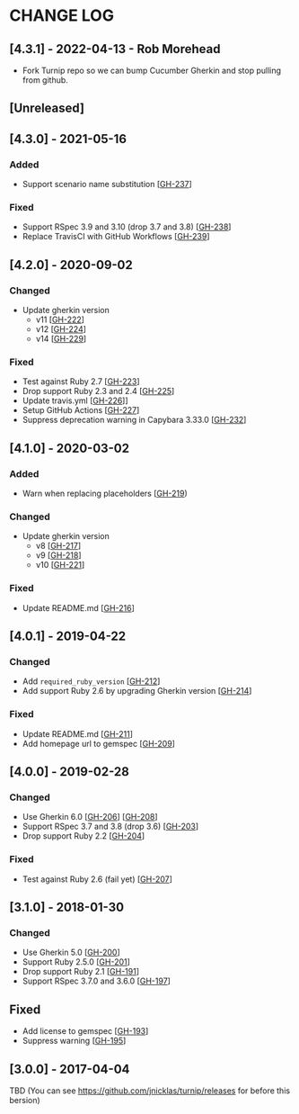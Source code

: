 # CHANGE LOG

## [4.3.1] - 2022-04-13 - Rob Morehead
- Fork Turnip repo so we can bump Cucumber Gherkin and stop pulling from github.

## [Unreleased]

## [4.3.0] - 2021-05-16

### Added

- Support scenario name substitution [[GH-237](https://github.com/jnicklas/turnip/pull/237)]

### Fixed

- Support RSpec 3.9 and 3.10 (drop 3.7 and 3.8) [[GH-238](https://github.com/jnicklas/turnip/pull/238)]
- Replace TravisCI with GitHub Workflows [[GH-239](https://github.com/jnicklas/turnip/pull/239)]

## [4.2.0] - 2020-09-02

### Changed

- Update gherkin version
    - v11 [[GH-222](https://github.com/jnicklas/turnip/pull/222)]
    - v12 [[GH-224](https://github.com/jnicklas/turnip/pull/224)]
    - v14 [[GH-229](https://github.com/jnicklas/turnip/pull/229)]

### Fixed

- Test against Ruby 2.7 [[GH-223](https://github.com/jnicklas/turnip/pull/223)]
- Drop support Ruby 2.3 and 2.4 [[GH-225](https://github.com/jnicklas/turnip/pull/225)]
- Update travis.yml [[GH-226](https://github.com/jnicklas/turnip/pull/226)]]
- Setup GitHub Actions [[GH-227](https://github.com/jnicklas/turnip/pull/227)]
- Suppress deprecation warning in Capybara 3.33.0 [[GH-232](https://github.com/jnicklas/turnip/pull/232)]

## [4.1.0] - 2020-03-02

### Added

- Warn when replacing placeholders [[GH-219](https://github.com/jnicklas/turnip/pull/219))

### Changed

- Update gherkin version
    - v8 [[GH-217](https://github.com/jnicklas/turnip/pull/217)]
    - v9 [[GH-218](https://github.com/jnicklas/turnip/pull/218)]
    - v10 [[GH-221](https://github.com/jnicklas/turnip/pull/221)]

### Fixed

- Update README.md [[GH-216](https://github.com/jnicklas/turnip/pull/216)]

## [4.0.1] - 2019-04-22

### Changed

- Add `required_ruby_version` [[GH-212](https://github.com/jnicklas/turnip/pull/212)]
- Add support Ruby 2.6 by upgrading Gherkin version [[GH-214](https://github.com/jnicklas/turnip/pull/214)]

### Fixed

- Update README.md [[GH-211](https://github.com/jnicklas/turnip/pull/211)]
- Add homepage url to gemspec [[GH-209](https://github.com/jnicklas/turnip/pull/209)]

## [4.0.0] - 2019-02-28

### Changed

- Use Gherkin 6.0 [[GH-206](https://github.com/jnicklas/turnip/pull/206)] [[GH-208](https://github.com/jnicklas/turnip/pull/208)]
- Support RSpec 3.7 and 3.8 (drop 3.6) [[GH-203](https://github.com/jnicklas/turnip/pull/203)]
- Drop support Ruby 2.2 [[GH-204](https://github.com/jnicklas/turnip/pull/204)]

### Fixed

- Test against Ruby 2.6 (fail yet) [[GH-207](https://github.com/jnicklas/turnip/pull/207)]

## [3.1.0] - 2018-01-30

### Changed

- Use Gherkin 5.0 [[GH-200](https://github.com/jnicklas/turnip/pull/200)]
- Support Ruby 2.5.0 [[GH-201](https://github.com/jnicklas/turnip/pull/201)]
- Drop support Ruby 2.1 [[GH-191](https://github.com/jnicklas/turnip/pull/191)]
- Support RSpec 3.7.0 and 3.6.0 [[GH-197](https://github.com/jnicklas/turnip/pull/197)]

## Fixed

- Add license to gemspec [[GH-193](https://github.com/jnicklas/turnip/pull/193)]
- Suppress warning [[GH-195](https://github.com/jnicklas/turnip/pull/195)]

## [3.0.0] - 2017-04-04

TBD (You can see https://github.com/jnicklas/turnip/releases for before this bersion)
